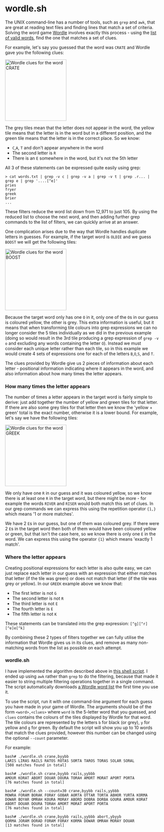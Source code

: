 # wordle.sh

The UNIX command-line has a number of tools, such as `grep` and `awk`, that are great at reading text files and finding lines that match a set of criteria.
Solving the word game [Wordle](https://www.nytimes.com/games/wordle/index.html) involves
exactly this process - using the [list of valid words](https://raw.githubusercontent.com/codebox/wordle.sh/main/words/words.txt),
find the one that matches a set of clues.

For example, let's say you guessed that the word was `CRATE` and Wordle gave you the following clues:

<img src="https://codebox.net/assets/images/wordle/word_crate.png" alt="Wordle clues for the word CRATE" width="200">

The grey tiles mean that the letter does not appear in the word, the yellow tile means that the letter is in the word but in a different position,
and the green tile means that the letter is in the correct place. So we know:

* `C`,`A`, `T` and don't appear anywhere in the word
* The second letter is `R`
* There is an `E` somewhere in the word, but it's not the 5th letter

All 3 of these statements can be expressed quite easily using grep:

```
> cat words.txt | grep -v c | grep -v a | grep -v t | grep .r... | grep e | grep '....[^e]'
pries
fryer
greek
brier
...
```

These filters reduce the word list down from 12,971 to just 105. By using the reduced list to choose the next
word, and then adding further grep commands to the list of filters, we can quickly arrive at an answer.

One complication arises due to the way that Wordle handles duplicate letters in guesses. For example, if the
target word is `OLDIE` and we guess `BOOST` we will get the following tiles:

<img src="https://codebox.net/assets/images/wordle/word_boost.png" alt="Wordle clues for the word BOOST" width="200">

Because the target word only has one `O` in it, only one of the `O`s in our guess is coloured yellow, the other is grey.
This extra information is useful, but it means that when transforming tile colours into grep expressions we can no longer
consider the 5 tiles individually as we did in the previous example (doing so would result in the 3rd tile producing a
grep expression of `grep -v o` and excluding any words containing the letter `O`). Instead we must consider
each unique letter rather than each tile, so in this example we would create 4 sets of expressions one for each of the
letters `B`,`O`,`S`, and `T`.

The clues provided by Wordle give us 2 pieces of information about each letter - positional information indicating
where it appears in the word, and also information about how many times the letter appears.

### How many times the letter appears
The number of times a letter appears in the target word is fairly simple to derive: just add together the number of yellow
and green tiles for that letter. If there are also some grey tiles for that letter then we know the 'yellow + green' total
is the exact number, otherwise it is a lower bound. For example, let's say we have the following tiles:

<img src="https://codebox.net/assets/images/wordle/word_greek.png" alt="Wordle clues for the word GREEK" width="200">

We only have one `R` in our guess and it was coloured yellow, so we know there is at least one `R` in the target word,
but there might be more - for example the words `RIVER` and `RISER` would both match this set of clues. In our grep commands we can
express this using the repetition operator `{1,}` which means '1 or more matches'.

We have 2 `E`s in our guess, but one of them was coloured grey. If there were 2 `E`s in the target word then both
of them would have been coloured yellow or green, but that isn't the case here, so we know there is only one `E` in
the word. We can express this using the operator `{1}` which means 'exactly 1 match'.

### Where the letter appears
Creating positional expressions for each letter is also quite easy, we can just replace each letter in our guess with
an expression that either matches that letter (if the tile was green) or does not match that letter (if the tile was
grey or yellow). In our `GREEK` example above we know that:

* The first letter is not `G`
* The second letter is not `R`
* The third letter is not `E`
* The fourth letter is `E`
* The fifth letter is not `K`

These statements can be translated into the grep expression: `[^g][^r][^e]e[^k]`

By combining these 2 types of filters together we can fully utilise the information that Wordle gives us in its clues,
and remove as many non-matching words from the list as possible on each attempt.

### wordle.sh
I have implemented the algorithm described above in [this shell script](https://github.com/codebox/wordle.sh/blob/main/wordle.sh).
I ended up using `awk` rather than `grep` to do the filtering, because that made it easier to string multiple filtering operations together in
a single command. The script automatically downloads [a Wordle word list](https://raw.githubusercontent.com/codebox/wordle.sh/main/words/words.txt) the
first time you use it.

To use the script, run it with one command-line argument for each guess you have made in your game of Wordle. The arguments should be of the
form `<word>,<clues>` where `word` is the 5-letter word that you guessed, and `clues` contains
the colours of the tiles displayed by Wordle for that word. The tile colours are represented by the letters `b` for black (or grey), `y` for yellow
and `g` for green. By default the script will show you up to 10 words that match the clues provided, however this number can be changed using the optional
`--count` parameter.

For example:
```
bash# ./wordle.sh crane,byybb
LARIS LIRAS RAILS RATOS ROTAS SORTA TAROS TORAS SOLAR SORAL
[508 matches found in total]

bash# ./wordle.sh crane,byybb rails,yybbb
AMOUR KORAT ABORT DOUAR DOURA TORAH AMORT MORAT APORT PORTA
[76 matches found in total]

bash# ./wordle.sh --count=30 crane,byybb rails,yybbb
MOWRA FORAM BORAK FORAY GOBAR AORTA OTTAR TORTA ABHOR YURTA KORMA DOWAR BOYAR OMRAH KOURA MORAY ABORD DOBRA DORBA GOURA AMOUR KORAT ABORT DOUAR DOURA TORAH AMORT MORAT APORT PORTA
[76 matches found in total]

bash# ./wordle.sh crane,byybb rails,yybbb abort,ybyyb
QORMA JORAM DORAD FORAM FORAY KORMA DOWAR OMRAH MORAY DOUAR
[13 matches found in total]
```
